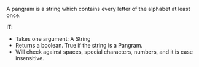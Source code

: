 A pangram is a string which contains every letter of the alphabet at least once.


IT:
  * Takes one argument: A String
  * Returns a boolean. True if the string is a Pangram.
  * Will check against spaces, special characters, numbers, and it is case insensitive. 
